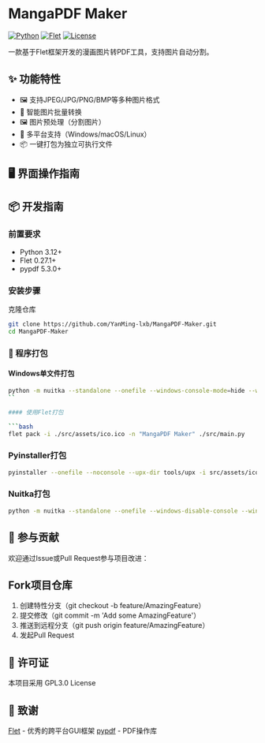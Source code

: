 # MangaPDF Maker

[![Python](https://img.shields.io/badge/Python-3.12%2B-blue)](https://www.python.org/) [![Flet](https://img.shields.io/badge/Flet-0.27.1-green)](https://flet.dev/) [![License](https://img.shields.io/badge/License-GPL3.0-yellow)](LICENSE)

一款基于Flet框架开发的漫画图片转PDF工具，支持图片自动分割。

## ✨ 功能特性

- 🖼️ 支持JPEG/JPG/PNG/BMP等多种图片格式
- 📑 智能图片批量转换
- 🖼️ 图片预处理（分割图片）
- 🎯 多平台支持（Windows/macOS/Linux）
- 📦 一键打包为独立可执行文件

## 🖥️ 界面操作指南


## 📦 开发指南

### 前置要求

- Python 3.12+
- Flet 0.27.1+
- pypdf 5.3.0+


### 安装步骤

克隆仓库
```bash
git clone https://github.com/YanMing-lxb/MangaPDF-Maker.git
cd MangaPDF-Maker
```

### 🚀 程序打包

#### Windows单文件打包

```bash
python -m nuitka --standalone --onefile --windows-console-mode=hide --windows-icon-from-ico=./src/assets/ico.ico --include-data-dir=./src/assets=assets --company-name="YanMing" --product-name="MangaPDF Maker" --file-version="1.4.1" --product-version="1.4.1" --output-filename="MangaPDF Maker" ./src/main.py
``

#### 使用Flet打包

```bash
flet pack -i ./src/assets/ico.ico -n "MangaPDF Maker" ./src/main.py
```

### Pyinstaller打包
```bash
pyinstaller --onefile --noconsole --upx-dir tools/upx -i src/assets/ico.ico --add-data "src/assets;assets" src/main.py
```

### Nuitka打包
```bash
python -m nuitka --standalone --onefile --windows-disable-console --windows-icon-from-ico=./src/assets/ico.ico --include-data-dir=./src/assets=assets --output-filename="MangaPDF Maker" ./src/main.py
```

## 🤝 参与贡献

欢迎通过Issue或Pull Request参与项目改进：

## Fork项目仓库

1. 创建特性分支（git checkout -b feature/AmazingFeature）
2. 提交修改（git commit -m 'Add some AmazingFeature'）
3. 推送到远程分支（git push origin feature/AmazingFeature）
4. 发起Pull Request

## 📄 许可证
本项目采用 GPL3.0 License

## 🌟 致谢
[Flet](https://flet.dev/) - 优秀的跨平台GUI框架
[pypdf](https://github.com/py-pdf/pypdf) - PDF操作库
